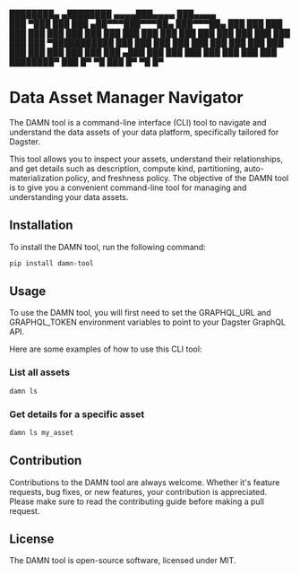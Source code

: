 
████████▄     ▄████████   ▄▄▄▄███▄▄▄▄   ███▄▄▄▄   
███   ▀███   ███    ███ ▄██▀▀▀███▀▀▀██▄ ███▀▀▀██▄ 
███    ███   ███    ███ ███   ███   ███ ███   ███ 
███    ███   ███    ███ ███   ███   ███ ███   ███ 
███    ███ ▀███████████ ███   ███   ███ ███   ███ 
███    ███   ███    ███ ███   ███   ███ ███   ███ 
███   ▄███   ███    ███ ███   ███   ███ ███   ███ 
████████▀    ███    █▀   ▀█   ███   █▀   ▀█   █▀  
                                                  


# Data Asset Manager Navigator

The DAMN tool is a command-line interface (CLI) tool to navigate and understand the data assets of your data platform, specifically tailored for Dagster.

This tool allows you to inspect your assets, understand their relationships, and get details such as description, compute kind, partitioning, auto-materialization policy, and freshness policy. The objective of the DAMN tool is to give you a convenient command-line tool for managing and understanding your data assets.

## Installation

To install the DAMN tool, run the following command:

```bash
pip install damn-tool
```

## Usage
To use the DAMN tool, you will first need to set the GRAPHQL_URL and GRAPHQL_TOKEN environment variables to point to your Dagster GraphQL API.

Here are some examples of how to use this CLI tool:

### List all assets
```bash
damn ls
```

### Get details for a specific asset
```bash
damn ls my_asset
```


## Contribution

Contributions to the DAMN tool are always welcome. Whether it's feature requests, bug fixes, or new features, your contribution is appreciated. Please make sure to read the contributing guide before making a pull request.


## License

The DAMN tool is open-source software, licensed under MIT.